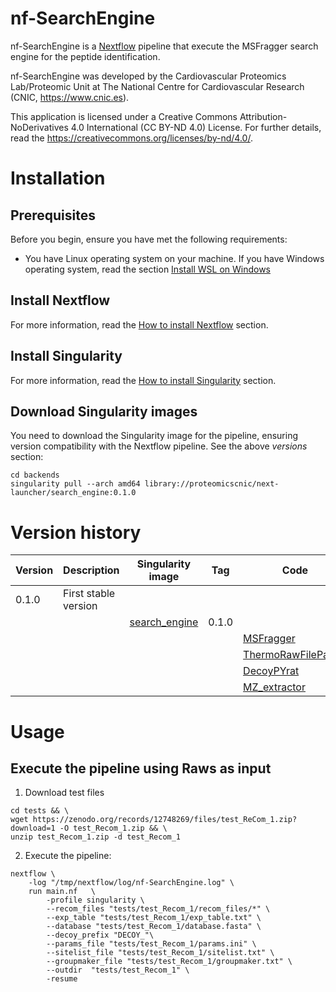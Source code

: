 # nf-SearchEngine

nf-SearchEngine is a [Nextflow](https://www.nextflow.io/) pipeline that execute the MSFragger search engine for the peptide identification.

nf-SearchEngine was developed by the Cardiovascular Proteomics Lab/Proteomic Unit at The National Centre for Cardiovascular Research (CNIC, https://www.cnic.es).

This application is licensed under a Creative Commons Attribution-NoDerivatives 4.0 International (CC BY-ND 4.0) License. For further details, read the https://creativecommons.org/licenses/by-nd/4.0/.

# Installation

## Prerequisites
Before you begin, ensure you have met the following requirements:

- You have Linux operating system on your machine. If you have Windows operating system, read the section [Install WSL on Windows](docs/WSL.md)

## Install Nextflow

For more information, read the [How to install Nextflow](docs/Nextflow.md) section.

## Install Singularity

For more information, read the [How to install Singularity](docs/SingularityCE.md) section.

## Download Singularity images

You need to download the Singularity image for the pipeline, ensuring version compatibility with the Nextflow pipeline. See the above *versions* section:
```
cd backends
singularity pull --arch amd64 library://proteomicscnic/next-launcher/search_engine:0.1.0
```

# Version history

| Version | Description                  | Singularity image                                                                            | Tag     | Code                                                                     | Version |
|---------|------------------------------|----------------------------------------------------------------------------------------------|---------|--------------------------------------------------------------------------|---------|
| 0.1.0   | First stable version         |                                                                                              |         |                                                                          |         |
|         |                              | [search_engine](https://cloud.sylabs.io/library/proteomicscnic/next-launcher/search_engine)  | 0.1.0   |                                                                          |         |
|         |                              |                                                                                              |         | [MSFragger](https://msfragger.nesvilab.org)                              | 3.8     |
|         |                              |                                                                                              |         | [ThermoRawFileParser](https://github.com/compomics/ThermoRawFileParser)  | 1.4.2   |
|         |                              |                                                                                              |         | [DecoyPYrat](https://www.sanger.ac.uk/tool/decoypyrat/)							 		 | 2.13    |
|         |                              |                                                                                              |         | [MZ_extractor](https://github.com/CNIC-Proteomics/mz_extractor)			 		 | 1.0	   |



# Usage

## Execute the pipeline using Raws as input


1. Download test files
```
cd tests && \
wget https://zenodo.org/records/12748269/files/test_ReCom_1.zip?download=1 -O test_Recom_1.zip && \
unzip test_Recom_1.zip -d test_Recom_1
```

2. Execute the pipeline:
```
nextflow \
    -log "/tmp/nextflow/log/nf-SearchEngine.log" \
    run main.nf   \
        -profile singularity \
        --recom_files "tests/test_Recom_1/recom_files/*" \
        --exp_table "tests/test_Recom_1/exp_table.txt" \
        --database "tests/test_Recom_1/database.fasta" \
        --decoy_prefix "DECOY_"\
        --params_file "tests/test_Recom_1/params.ini" \
        --sitelist_file "tests/test_Recom_1/sitelist.txt" \
        --groupmaker_file "tests/test_Recom_1/groupmaker.txt" \
        --outdir  "tests/test_Recom_1" \
        -resume
```

<!-- 
```
nextflow \
    -log "/tmp/nextflow/log/nf-search-engine.log" \
    run main.nf   \
        -profile singularity \
        --raw_files "/mnt/tierra/U_Proteomica/UNIDAD/DatosCrudos/jmrodriguezc/projects/nf-SearchEngine/tests/test1/inputs/raw_files/*" \
        --database "/mnt/tierra/U_Proteomica/UNIDAD/DatosCrudos/jmrodriguezc/projects/nf-SearchEngine/tests/test1/inputs/database.fasta" \
        --add_decoys true \
        --decoy_prefix "DECOY_" \
        --msf_params_file "/mnt/tierra/U_Proteomica/UNIDAD/DatosCrudos/jmrodriguezc/projects/nf-SearchEngine/tests/test1/inputs/msf_params_file.params" \
        --reporter_ion_isotopic "/mnt/tierra/U_Proteomica/UNIDAD/DatosCrudos/jmrodriguezc/projects/nf-SearchEngine/tests/test1/inputs/reporter_ion_isotopic.tsv" \
        --outdir  "/mnt/tierra/U_Proteomica/UNIDAD/DatosCrudos/jmrodriguezc/projects/nf-SearchEngine/tests/test1" \
        -resume
```
 -->
